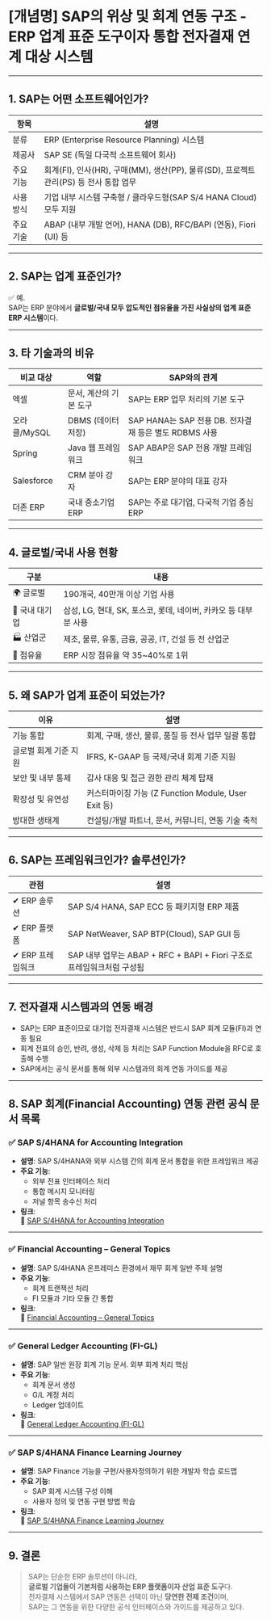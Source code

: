 # [개념명] SAP의 위상 및 회계 연동 구조 - ERP 업계 표준 도구이자 통합 전자결재 연계 대상 시스템

---

## 1. SAP는 어떤 소프트웨어인가?

| 항목    | 설명                                                            |
| ----- | ------------------------------------------------------------- |
| 분류    | ERP (Enterprise Resource Planning) 시스템                        |
| 제공사   | SAP SE (독일 다국적 소프트웨어 회사)                                      |
| 주요 기능 | 회계(FI), 인사(HR), 구매(MM), 생산(PP), 물류(SD), 프로젝트관리(PS) 등 전사 통합 업무 |
| 사용 방식 | 기업 내부 시스템 구축형 / 클라우드형(SAP S/4 HANA Cloud) 모두 지원               |
| 주요 기술 | ABAP (내부 개발 언어), HANA (DB), RFC/BAPI (연동), Fiori (UI) 등       |

---

## 2. SAP는 업계 표준인가?

✅ 예.  
SAP는 ERP 분야에서 **글로벌/국내 모두 압도적인 점유율을 가진 사실상의 업계 표준 ERP 시스템**이다.

---

## 3. 타 기술과의 비유

| 비교 대상 | 역할 | SAP와의 관계 |
|-----------|------|---------------|
| 엑셀 | 문서, 계산의 기본 도구 | SAP는 ERP 업무 처리의 기본 도구 |
| 오라클/MySQL | DBMS (데이터 저장) | SAP HANA는 SAP 전용 DB. 전자결재 등은 별도 RDBMS 사용 |
| Spring | Java 웹 프레임워크 | SAP ABAP은 SAP 전용 개발 프레임워크 |
| Salesforce | CRM 분야 강자 | SAP는 ERP 분야의 대표 강자 |
| 더존 ERP | 국내 중소기업 ERP | SAP는 주로 대기업, 다국적 기업 중심 ERP |

---

## 4. 글로벌/국내 사용 현황

| 구분 | 내용 |
|------|------|
| 🌍 글로벌 | 190개국, 40만개 이상 기업 사용 |
| 🏢 국내 대기업 | 삼성, LG, 현대, SK, 포스코, 롯데, 네이버, 카카오 등 대부분 사용 |
| 🏭 산업군 | 제조, 물류, 유통, 금융, 공공, IT, 건설 등 전 산업군 |
| 🧩 점유율 | ERP 시장 점유율 약 35~40%로 1위 |

---

## 5. 왜 SAP가 업계 표준이 되었는가?

| 이유           | 설명                                         |
| ------------ | ------------------------------------------ |
| 기능 통합        | 회계, 구매, 생산, 물류, 품질 등 전사 업무 일괄 통합           |
| 글로벌 회계 기준 지원 | IFRS, K-GAAP 등 국제/국내 회계 기준 지원              |
| 보안 및 내부 통제   | 감사 대응 및 접근 권한 관리 체계 탑재                     |
| 확장성 및 유연성    | 커스터마이징 가능 (Z Function Module, User Exit 등) |
| 방대한 생태계      | 컨설팅/개발 파트너, 문서, 커뮤니티, 연동 기술 축적             |

---

## 6. SAP는 프레임워크인가? 솔루션인가?

| 관점 | 설명 |
|------|------|
| ✔ ERP 솔루션 | SAP S/4 HANA, SAP ECC 등 패키지형 ERP 제품 |
| ✔ ERP 플랫폼 | SAP NetWeaver, SAP BTP(Cloud), SAP GUI 등 |
| ✔ ERP 프레임워크 | SAP 내부 업무는 ABAP + RFC + BAPI + Fiori 구조로 프레임워크처럼 구성됨 |

---

## 7. 전자결재 시스템과의 연동 배경

- SAP는 ERP 표준이므로 대기업 전자결재 시스템은 반드시 SAP 회계 모듈(FI)과 연동 필요
- 회계 전표의 승인, 반려, 생성, 삭제 등 처리는 SAP Function Module을 RFC로 호출해 수행
- SAP에서는 공식 문서를 통해 외부 시스템과의 회계 연동 가이드를 제공

---

## 8. SAP 회계(Financial Accounting) 연동 관련 공식 문서 목록

### ✅ SAP S/4HANA for Accounting Integration

- **설명**: SAP S/4HANA와 외부 시스템 간의 회계 문서 통합을 위한 프레임워크 제공
- **주요 기능**:
  - 외부 전표 인터페이스 처리
  - 통합 메시지 모니터링
  - 저널 항목 송수신 처리
- **링크**:  
  🔗 [SAP S/4HANA for Accounting Integration](https://help.sap.com/docs/SAP_S4HANA_FOR_ACCOUNTING_INTEGRATION/0ed530f774df4567bc706a78dd5818a0/dd2c759295884833be3bd85f31021c9f.html?utm_source=chatgpt.com)

---

### ✅ Financial Accounting – General Topics

- **설명**: SAP S/4HANA 온프레미스 환경에서 재무 회계 일반 주제 설명
- **주요 기능**:
  - 회계 트랜잭션 처리
  - FI 모듈과 기타 모듈 간 통합
- **링크**:  
  🔗 [Financial Accounting – General Topics](https://help.sap.com/docs/SAP_S4HANA_ON-PREMISE/8fbeed5f2046489696a50ac7fd76f9c6/68e4cf536db84408e10000000a174cb4.html?utm_source=chatgpt.com)

---

### ✅ General Ledger Accounting (FI-GL)

- **설명**: SAP 일반 원장 회계 기능 문서. 외부 회계 처리 핵심
- **주요 기능**:
  - 회계 문서 생성
  - G/L 계정 처리
  - Ledger 업데이트
- **링크**:  
  🔗 [General Ledger Accounting (FI-GL)](https://help.sap.com/docs/SAP_S4HANA_ON-PREMISE/651d8af3ea974ad1a4d74449122c620e/fbf38d5377a0ec23e10000000a174cb4.html?utm_source=chatgpt.com)

---

### ✅ SAP S/4HANA Finance Learning Journey

- **설명**: SAP Finance 기능을 구현/사용자정의하기 위한 개발자 학습 로드맵
- **주요 기능**:
  - SAP 회계 시스템 구성 이해
  - 사용자 정의 및 연동 구현 방법 학습
- **링크**:  
  🔗 [SAP S/4HANA Finance Learning Journey](https://help.sap.com/learning-journeys/5002d32d7a261014ad3081b2533c7414?utm_source=chatgpt.com)

---

## 9. 결론

> SAP는 단순한 ERP 솔루션이 아니라,  
> **글로벌 기업들이 기본처럼 사용하는 ERP 플랫폼이자 산업 표준 도구**다.  
> 전자결재 시스템에서 SAP 연동은 선택이 아닌 **당연한 전제 조건**이며,  
> SAP는 그 연동을 위한 다양한 공식 인터페이스와 가이드를 제공하고 있다.

